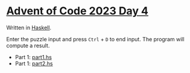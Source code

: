 # [Advent of Code 2023 Day 4](https://adventofcode.com/2023/day/4)

Written in [Haskell](https://en.wikipedia.org/wiki/Haskell).

Enter the puzzle input and press `Ctrl` + `D` to end input. The program will compute a result.

  * Part 1: [part1.hs](part1.hs)
  * Part 1: [part2.hs](part2.hs)
